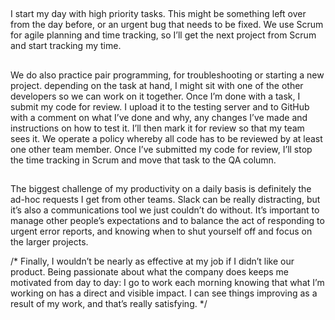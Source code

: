 ##

I start my day with high priority tasks. This might be something left over from the day before, or an urgent bug that needs to be fixed. We use Scrum for agile planning and time tracking, so I’ll get the next project from Scrum and start tracking my time. 
##
We do also practice pair programming, for troubleshooting or starting a new project. depending on the task at hand, I might sit with one of the other developers so we can work on it together. Once I’m done with a task, I submit my code for review. I upload it to the testing server and to GitHub with a comment on what I’ve done and why, any changes I’ve made and instructions on how to test it. I’ll then mark it for review so that my team sees it. We operate a policy whereby all code has to be reviewed by at least one other team member. Once I’ve submitted my code for review, I’ll stop the time tracking in Scrum and move that task to the QA column.

##
The biggest challenge of my productivity on a daily basis is definitely the ad-hoc requests I get from other teams. Slack can be really distracting, but it’s also a communications tool we just couldn’t do without. It’s important to manage other people’s expectations and to balance the act of responding to urgent error reports, and knowing when to shut yourself off and focus on the larger projects.


/*
Finally, I wouldn’t be nearly as effective at my job if I didn’t like our product. Being passionate about what the company does keeps me motivated from day to day: I go to work each morning knowing that what I’m working on has a direct and visible impact. I can see things improving as a result of my work, and that’s really satisfying.
*/
